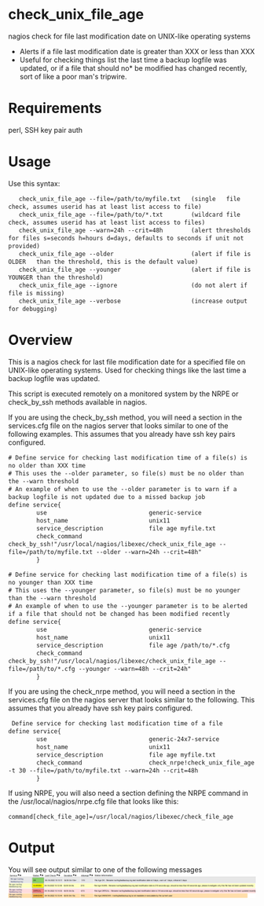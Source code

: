 # check_unix_file_age
nagios check for file last modification date on UNIX-like operating systems
 - Alerts if a file last modification date is greater than XXX or less than XXX
 - Useful for checking things list the last time a backup logfile was updated, or if a file that should no* be modified has changed recently, sort of like a poor man's tripwire.


# Requirements
perl, SSH key pair auth

# Usage 
Use this syntax:
```
   check_unix_file_age --file=/path/to/myfile.txt   (single   file check, assumes userid has at least list access to file)
   check_unix_file_age --file=/path/to/*.txt        (wildcard file check, assumes userid has at least list access to files)
   check_unix_file_age --warn=24h --crit=48h        (alert thresholds for files s=seconds h=hours d=days, defaults to seconds if unit not provided)
   check_unix_file_age --older                      (alert if file is OLDER   than the threshold, this is the default value)
   check_unix_file_age --younger                    (alert if file is YOUNGER than the threshold)
   check_unix_file_age --ignore                     (do not alert if file is missing)
   check_unix_file_age --verbose                    (increase output for debugging)
```
# Overview
This is a nagios check for last file modification date for a specified file on UNIX-like operating systems.
Used for checking things like the last time a backup logfile was updated.

This script is executed remotely on a monitored system by the NRPE or check_by_ssh methods available in nagios.

If you are using the check_by_ssh method, you will need a section in the services.cfg file on the nagios server that looks similar to one of the following examples.
This assumes that you already have ssh key pairs configured.
```
# Define service for checking last modification time of a file(s) is no older than XXX time
# This uses the --older parameter, so file(s) must be no older than the --warn threshold
# An example of when to use the --older parameter is to warn if a backup logfile is not updated due to a missed backup job
define service{
        use                             generic-service
        host_name                       unix11
        service_description             file age myfile.txt
        check_command                   check_by_ssh!"/usr/local/nagios/libexec/check_unix_file_age --file=/path/to/myfile.txt --older --warn=24h --crit=48h"
        }
```

```
# Define service for checking last modification time of a file(s) is no younger than XXX time
# This uses the --younger parameter, so file(s) must be no younger than the --warn threshold
# An example of when to use the --younger parameter is to be alerted if a file that should not be changed has been modified recently
define service{
        use                             generic-service
        host_name                       unix11
        service_description             file age /path/to/*.cfg
        check_command                   check_by_ssh!"/usr/local/nagios/libexec/check_unix_file_age --file=/path/to/*.cfg --younger --warn=48h --crit=24h"
        }
```

If you are using the check_nrpe method, you will need a section in the services.cfg
file on the nagios server that looks similar to the following.
This assumes that you already have ssh key pairs configured.
```
 Define service for checking last modification time of a file 
define service{
        use                             generic-24x7-service
        host_name                       unix11
        service_description             file age myfile.txt
        check_command                   check_nrpe!check_unix_file_age -t 30 --file=/path/to/myfile.txt --warn=24h --crit=48h
        }
```

If using NRPE, you will also need a section defining the NRPE command in the /usr/local/nagios/nrpe.cfg file that looks like this:
```
command[check_file_age]=/usr/local/nagios/libexec/check_file_age
```


# Output
You will see output similar to one of the following messages
<img src=images/file_age.png>

